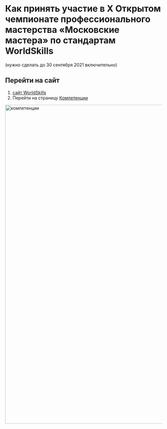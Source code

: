 # Как принять участие в X Открытом чемпионате профессионального мастерства «Московские мастера» по стандартам WorldSkills
(нужно сделать до 30 сентября 2021 включительно)
## Перейти на сайт
1. [сайт WorldSkills](https://ochm21.worldskills.moscow/)
1. Перейти на страницу [Компетенции](https://ochm21.worldskills.moscow/kompetentsii/)
<img width="1024" alt="компетенции" src="https://user-images.githubusercontent.com/57917364/134307344-e9c993ab-7d66-4d6d-9a55-c89e74d62a0e.png">
